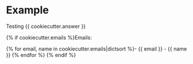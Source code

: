 # Example

Testing {{ cookiecutter.answer }}

{% if cookiecutter.emails %}Emails:

{% for email, name in cookiecutter.emails|dictsort %}- {{ email }} - {{ name }}
{% endfor %}
{% endif %}

